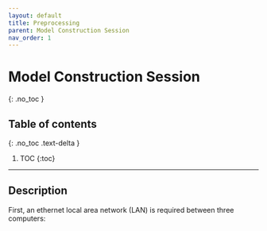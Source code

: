 ```yaml
---
layout: default
title: Preprocessing
parent: Model Construction Session
nav_order: 1
---
```


# Model Construction Session
{: .no_toc }

## Table of contents
{: .no_toc .text-delta }

1. TOC
{:toc}

---

## Description

First, an ethernet local area network (LAN) is required between three computers: 
